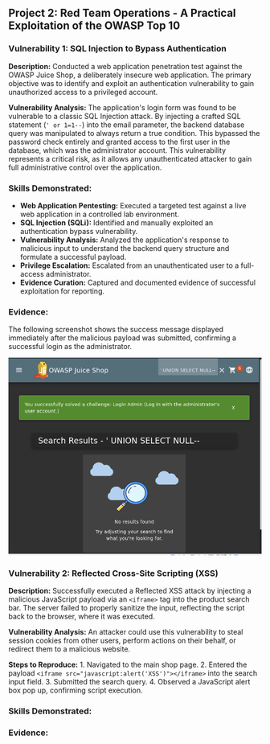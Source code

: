 ## Project 2: Red Team Operations - A Practical Exploitation of the OWASP Top 10

### **Vulnerability 1: SQL Injection to Bypass Authentication**

**Description:** Conducted a web application penetration test against the OWASP Juice Shop, a deliberately insecure web application. The primary objective was to identify and exploit an authentication vulnerability to gain unauthorized access to a privileged account.

**Vulnerability Analysis:** The application's login form was found to be vulnerable to a classic SQL Injection attack. By injecting a crafted SQL statement (`' or 1=1--`) into the email parameter, the backend database query was manipulated to always return a true condition. This bypassed the password check entirely and granted access to the first user in the database, which was the administrator account. This vulnerability represents a critical risk, as it allows any unauthenticated attacker to gain full administrative control over the application.

### Skills Demonstrated:

* **Web Application Pentesting:** Executed a targeted test against a live web application in a controlled lab environment.
* **SQL Injection (SQLi):** Identified and manually exploited an authentication bypass vulnerability.
* **Vulnerability Analysis:** Analyzed the application's response to malicious input to understand the backend query structure and formulate a successful payload.
* **Privilege Escalation:** Escalated from an unauthenticated user to a full-access administrator.
* **Evidence Curation:** Captured and documented evidence of successful exploitation for reporting.

### Evidence:

The following screenshot shows the success message displayed immediately after the malicious payload was submitted, confirming a successful login as the administrator.

**![Admin Login Success](images/admin-login.png)**

### **Vulnerability 2: Reflected Cross-Site Scripting (XSS)**

**Description:** Successfully executed a Reflected XSS attack by injecting a malicious JavaScript payload via an `<iframe>` tag into the product search bar. The server failed to properly sanitize the input, reflecting the script back to the browser, where it was executed.

**Vulnerability Analysis:** An attacker could use this vulnerability to steal session cookies from other users, perform actions on their behalf, or redirect them to a malicious website.

**Steps to Reproduce:**
    1. Navigated to the main shop page.
    2. Entered the payload `<iframe src="javascript:alert('XSS')"></iframe>` into the search input field.
    3. Submitted the search query.
    4. Observed a JavaScript alert box pop up, confirming script execution.

### Skills Demonstrated:

### Evidence:

